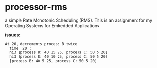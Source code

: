 # processor-rms
a simple Rate Monotonic Scheduling (RMS). This is an assignment for my Operating Systems for Embedded Applications

  **Issues:**
  
    At 20, decrements process B twice
      time  20 :
      hi3 [process B: 40 15 25, process C: 50 5 20]
      hi3 [process B: 40 10 25, process C: 50 5 20]
      [process B: 40 5 25, process C: 50 5 20] 
  
